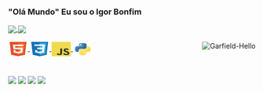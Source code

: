 ### "Olá Mundo" Eu sou o Igor Bonfim
<div>
  <a href="https://github.com/bonfim-igor">
  <img height=168 align="center" src="https://github-readme-stats.vercel.app/api?username=bonfim-igor&show_icons=true&theme=midnight-purple&include_all_commits=true">
  <img height=168 align="center" src="https://github-readme-stats.vercel.app/api/top-langs/?username=bonfim-igor&layout=compact&langs_count=16&show_icons=true&theme=midnight-purple">
</div>
<div style="display: inline_block"><br>
  <img align="center" alt="Igor-HTML" height="30" width="40" src="https://raw.githubusercontent.com/devicons/devicon/master/icons/html5/html5-original.svg">
  <img align="center" alt="Igor-CSS" height="30" width="40" src="https://raw.githubusercontent.com/devicons/devicon/master/icons/css3/css3-original.svg">
  <img align="center" alt="Igor-Js" height="30" width="40" src="https://raw.githubusercontent.com/devicons/devicon/master/icons/javascript/javascript-original.svg">
  <img align="center" alt="Igor-Python" height="30" width="40" src="https://raw.githubusercontent.com/devicons/devicon/master/icons/python/python-original.svg">
  <img height="100em" align="right" alt="Garfield-Hello" src="https://cdn.discordapp.com/attachments/1126588035627225119/1373182453832745050/hello-waving-hello.gif?ex=68297b51&is=682829d1">
</div>

#

<div>
  <a href="https://www.youtube.com/@bonfim-igor" target="_blank"><img height="25px" src="https://img.shields.io/badge/Youtube-FF0000?style-for-the-badge&logo=youtube&logoColor=white" target="_blank"></a>
  <a href="https://instagram.com/x_igox" target="_blank"><img height="25px" src="https://img.shields.io/badge/-Instagram-%23E4405F?style=for-the-badge&logo=instagram&logoColor=white" target="_blank"></a>
  <a href="https://www.twitch.tv/bonfim_igor" target="_blank"><img height="25px" src="https://img.shields.io/badge/Twitch-9146FF?style=for-the-badge&logo=twitch&logoColor=white" target="_blank"></a>
  <a href="mailto:igor.bonfim662@gmail.com" target="_blank"><img height="25px" src="https://img.shields.io/badge/-Gmail-%233333?style=for-the-badge&logo=gmail&logoColor=white" target="_blank"></a>
</div>
